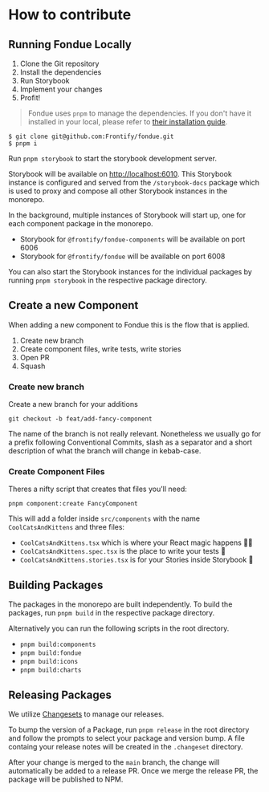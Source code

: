 # How to contribute

## Running Fondue Locally

1. Clone the Git repository
2. Install the dependencies
3. Run Storybook
4. Implement your changes
5. Profit!

> Fondue uses `pnpm` to manage the dependencies. If you don't have it installed in your local, please refer to [their installation guide](https://pnpm.io/installation).

```shell
$ git clone git@github.com:Frontify/fondue.git
$ pnpm i
```

Run `pnpm storybook` to start the storybook development server.

Storybook will be available on [http://localhost:6010](http://localhost:6010).
This Storybook instance is configured and served from the `/storybook-docs` package which is used to proxy and compose all other Storybook instances in the monorepo.

In the background, multiple instances of Storybook will start up, one for each component package in the monorepo.

-   Storybook for `@frontify/fondue-components` will be available on port 6006
-   Storybook for `@frontify/fondue` will be available on port 6008

You can also start the Storybook instances for the individual packages by running `pnpm storybook` in the respective package directory.

## Create a new Component

When adding a new component to Fondue this is the flow that is applied.

1. Create new branch
2. Create component files, write tests, write stories
3. Open PR
4. Squash

### Create new branch

Create a new branch for your additions

```shell
git checkout -b feat/add-fancy-component
```

The name of the branch is not really relevant. Nonetheless we usually go for a prefix following Conventional Commits, slash as a separator and a short description of what the branch will change in kebab-case.

### Create Component Files

Theres a nifty script that creates that files you'll need:

```shell
pnpm component:create FancyComponent
```

This will add a folder inside `src/components` with the name `CoolCatsAndKittens` and three files:

-   `CoolCatsAndKittens.tsx` which is where your React magic happens 🧙‍♀️
-   `CoolCatsAndKittens.spec.tsx` is the place to write your tests 🔬
-   `CoolCatsAndKittens.stories.tsx` is for your Stories inside Storybook 📄

## Building Packages

The packages in the monorepo are built independently.
To build the packages, run `pnpm build` in the respective package directory.

Alternatively you can run the following scripts in the root directory.

-   `pnpm build:components`
-   `pnpm build:fondue`
-   `pnpm build:icons`
-   `pnpm build:charts`

## Releasing Packages

We utilize [Changesets](https://github.com/changesets/changesets) to manage our releases.

To bump the version of a Package, run `pnpm release` in the root directory and follow the prompts to select your package and version bump.
A file containg your release notes will be created in the `.changeset` directory.

After your change is merged to the `main` branch, the change will automatically be added to a release PR.
Once we merge the release PR, the package will be published to NPM.
